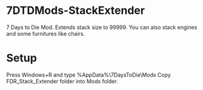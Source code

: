 # 7DTDMods-StackExtender
7 Days to Die Mod. Extends stack size to 99999. You can also stack engines and some furnitures like chairs.

# Setup
Press Windows+R and type %AppData%\7DaysToDie\Mods
Copy FDR_Stack_Extender folder into Mods folder. 